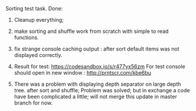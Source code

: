Sorting test task. 
Done:
 
 1. Cleanup everything;
 2. make sorting and shuffle work from scratch with simple to read functions. 
 
 3. fix strange console caching output : after sort default items was not displayed correctly.
 
 4. Result for test: https://codesandbox.io/s/r477yx56zm
    For test console should open in new window :
    http://prntscr.com/kbe6bu
  
 5.  There was a problem with displaying depth separator on large depth tree.
   after sort and shuffle; 
   Problem was solved; but in exchange a code have been complicated a little;
   will not merge this update in master branch for now.
   

 
 
